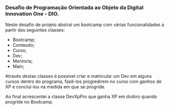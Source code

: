 ###  Desafio de Programação Orientada ao Objeto da Digital Innovation One - DIO.


Neste desafio de projeto abstraí um bootcamp com
várias funcionalidades a partir das seguintes classes: 

* Bootcamp;
* Conteudo;
* Curso;
* Dev;
* Mentoria;
* Main;

Através destas classes é possível criar e matricular um Dev em alguns
cursos dentro do programa, fazê-los progredirem no curso com ganhos
de XP e concluí-los na medida em que se progride.

Ao final acrescentei a classe DevXpPro que ganha XP em drobro
quando progride no Bootcamp.